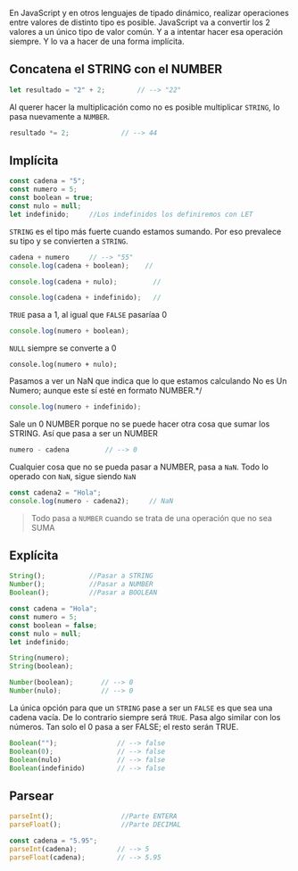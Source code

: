 En JavaScript y en otros lenguajes de tipado dinámico, realizar operaciones entre valores de distinto tipo es posible. JavaScript va a convertir los 2 valores a un único tipo de valor común. Y a a intentar hacer esa operación siempre. Y lo va a hacer de una forma implícita.

##  Concatena el STRING con el NUMBER
``` javascript
let resultado = "2" + 2;        // --> "22"
```
Al querer hacer la multiplicación como no es posible multiplicar `STRING`, lo pasa nuevamente a `NUMBER`.
```javascript
resultado *= 2;             // --> 44
```
## Implícita

```javascript
const cadena = "5";
const numero = 5;
const boolean = true;
const nulo = null;
let indefinido;     //Los indefinidos los definiremos con LET  
```

`STRING` es el tipo más fuerte cuando estamos sumando. Por eso prevalece su tipo y se convierten a `STRING`.
```javascript
cadena + numero     // --> "55"       
console.log(cadena + boolean);    //

console.log(cadena + nulo);         //

console.log(cadena + indefinido);   //
```
`TRUE` pasa a 1, al igual que `FALSE` pasaríaa 0
```javascript
console.log(numero + boolean);
```

`NULL` siempre se converte a 0
```javvascript
console.log(numero + nulo);         
```

Pasamos a ver un NaN que indica que lo que estamos calculando No es Un Numero; aunque este sí esté en formato NUMBER.*/
```javascript
console.log(numero + indefinido);
```

Sale un 0 NUMBER porque no se puede hacer otra cosa que sumar los STRING. Así que pasa a ser un NUMBER
```javascript
numero - cadena         // --> 0   
```

Cualquier cosa que no se pueda pasar a NUMBER, pasa a `NaN`. Todo lo operado con `NaN`, sigue siendo `NaN`
```javascript
const cadena2 = "Hola";
console.log(numero - cadena2);     // NaN
```

>Todo pasa a `NUMBER` cuando se trata de una operación que no sea SUMA

## Explícita
```javascript
String();           //Pasar a STRING
Number();           //Pasar a NUMBER
Boolean();          //Pasar a BOOLEAN
```

```javascript
const cadena = "Hola";
const numero = 5;
const boolean = false;
const nulo = null;
let indefinido;
``` 

```javascript
String(numero);
String(boolean);

Number(boolean);       // --> 0
Number(nulo);          // --> 0
```

La única opción para que un `STRING` pase a ser un `FALSE` es que sea una cadena vacía. De lo contrario siempre será `TRUE`. Pasa algo similar con los números. Tan solo el 0 pasa a ser FALSE; el resto serán TRUE.
```javascript
Boolean("");               // --> false
Boolean(0);                // --> false
Boolean(nulo)              // --> false
Boolean(indefinido)        // --> false
```

## Parsear
```javascript
parseInt();                 //Parte ENTERA
parseFloat();               //Parte DECIMAL
```

```javascript
const cadena = "5.95";
parseInt(cadena);          // --> 5
parseFloat(cadena);        // --> 5.95
```